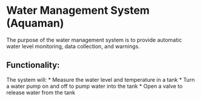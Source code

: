 # Water Management System (Aquaman)
The purpose of the water management system is to provide automatic water level monitoring, data collection, and warnings.

## Functionality:
The system will:
	* Measure the water level and temperature in a tank
	* Turn a water pump on and off to pump water into the tank
	* Open a valve to release water from the tank
